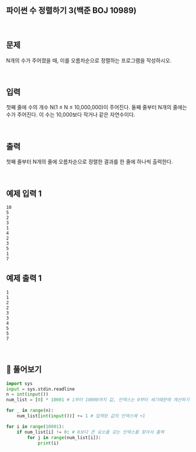 ## 파이썬 수 정렬하기 3(백준 BOJ 10989) 

<br>

## 문제

N개의 수가 주어졌을 때, 이를 오름차순으로 정렬하는 프로그램을 작성하시오.

<br>

## 입력

첫째 줄에 수의 개수 N(1 ≤ N ≤ 10,000,000)이 주어진다. 둘째 줄부터 N개의 줄에는 수가 주어진다. 이 수는 10,000보다 작거나 같은 자연수이다.

<br>

## 출력

첫째 줄부터 N개의 줄에 오름차순으로 정렬한 결과를 한 줄에 하나씩 출력한다.

<br>

## 예제 입력 1 

```
10
5
2
3
1
4
2
3
5
1
7
```

## 예제 출력 1

```
1
1
2
2
3
3
4
5
5
7
```

<br>

## 📝 풀어보기

``` python
import sys
input = sys.stdin.readline
n = int(input())
num_list = [0] * 10001 # 1부터 10000까지 값, 인덱스는 0부터 세기때문에 계산하기 편하게 10001

for _ in range(n):
    num_list[int(input())] += 1 # 입력된 값의 인덱스에 +1

for i in range(10001):
    if num_list[i] != 0: # 0보다 큰 요소를 갖는 인덱스를 찾아서 출력
        for j in range(num_list[i]):
            print(i)
```

